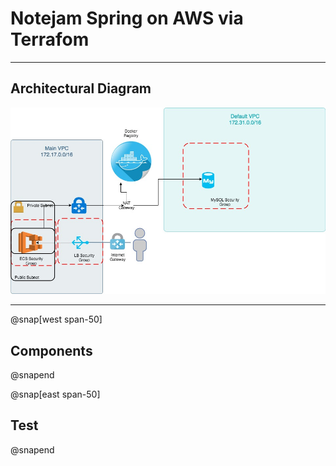# Notejam Spring on AWS via Terrafom

---

## Architectural Diagram

![](assets/architecture.jpg)

---

@snap[west span-50]
## Components
@snapend

@snap[east span-50]
## Test
@snapend
